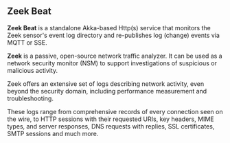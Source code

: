 
## Zeek Beat

**Zeek Beat** is a standalone Akka-based Http(s) service that monitors the Zeek sensor's
event log directory and re-publishes log (change) events via MQTT or SSE.

**Zeek** is a passive, open-source network traffic analyzer. It can be used as a network security
monitor (NSM) to support investigations of suspicious or malicious activity.

Zeek offers an extensive set of logs describing network activity, even beyond the security domain,
including performance measurement and troubleshooting.

These logs range from comprehensive records of every connection seen on the wire, to HTTP sessions
with their requested URIs, key headers, MIME types, and server responses, DNS requests with replies,
SSL certificates, SMTP sessions and much more. 
